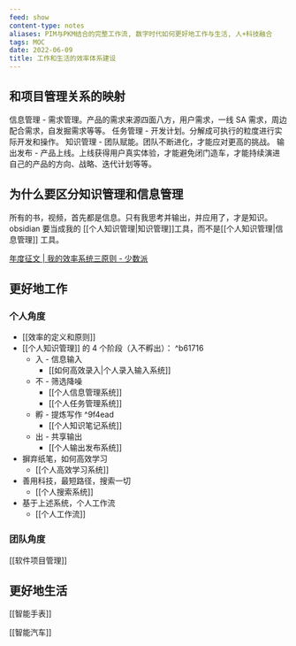 ```yaml
---
feed: show
content-type: notes
aliases: PIM与PKM结合的完整工作流, 数字时代如何更好地工作与生活, 人+科技融合
tags: MOC 
date: 2022-06-09
title: 工作和生活的效率体系建设
---
```


## 和项目管理关系的映射

信息管理 - 需求管理。产品的需求来源四面八方，用户需求，一线 SA 需求，周边配合需求，自发掘需求等等。
任务管理 - 开发计划。分解成可执行的粒度进行实际开发和操作。
知识管理 - 团队赋能。团队不断进化，才能应对更高的挑战。
输出发布 - 产品上线。上线获得用户真实体验，才能避免闭门造车，才能持续演进自己的产品的方向、战略、迭代计划等等。
## 为什么要区分知识管理和信息管理

所有的书，视频，首先都是信息。只有我思考并输出，并应用了，才是知识。obsidian 要当成我的 [[个人知识管理|知识管理]]工具，而不是[[个人知识管理|信息管理]] 工具。

[年度征文 | 我的效率系统三原则 - 少数派](cubox://card?id=ff808081810aedce01810b8b1ec7389a)
## 更好地工作
### 个人角度
- [[效率的定义和原则]]
- [[个人知识管理]] 的 4 个阶段（入不孵出）： ^b61716
	- 入 - 信息输入
		- [[如何高效录入|个人录入输入系统]]
	- 不 - 筛选降噪
		- [[个人信息管理系统]]
		- [[个人任务管理系统]]
	- 孵 - 提炼写作 ^9f4ead
		- [[个人知识笔记系统]]
	- 出 - 共享输出
		- [[个人输出发布系统]]
- 摒弃纸笔，如何高效学习
	- [[个人高效学习系统]]
- 善用科技，最短路径，搜索一切
	- [[个人搜索系统]]
- 基于上述系统，个人工作流
	- [[个人工作流]]
### 团队角度

[[软件项目管理]]
## 更好地生活

[[智能手表]]

[[智能汽车]]